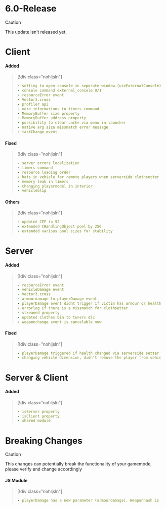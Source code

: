 # 6.0-Release

> [!CAUTION]
> This update isn't released yet.

# Client

#### Added

> [!div class="nohljsln"]
> ```yaml
> - setting to open console in seperate window (useExternalConsole)
> - console command external_console 0/1
> - resourceError event
> - Vector3.cross
> - profiler api
> - more informations to timers command
> - MemoryBuffer size property
> - MemoryBuffer address property
> - possibility to clear cache via menu in launcher
> - native arg size missmatch error message
> - taskChange event
> ```

#### Fixed

> [!div class="nohljsln"]
> ```yaml
> - server errors localization
> - timers command
> - resource loading order
> - hats in vehicle for remote players when serverside clothsetter was used
> - memory leak in timers
> - changing playermodel in interior
> - vehicleblip
> ```

#### Others

> [!div class="nohljsln"]
> ```yaml
> - updated CEF to 92
> - extended CHandlingObject pool by 256
> - extended various pool sizes for stability
> ```

# Server

#### Added

> [!div class="nohljsln"]
> ```yaml
> - resourceError event
> - vehicleDamage event
> - Vector3.cross
> - armourdamage to playerDamage event
> - playerDamage event didnt trigger if victim has armour or health greater then 200
> - errorlog if there is a missmatch for clothsetter
> - streamed property
> - updated clothes bin to tuners dlc
> - weaponchange event is cancelable now
> ```

#### Fixed

> [!div class="nohljsln"]
> ```yaml
> - playerDamage triggered if health changed via serverside setter
> - changing vehicle dimension, didn't remove the player from vehicle
> ```

# Server & Client

#### Added

> [!div class="nohljsln"]
> ```yaml
> - isServer property
> - isClient property
> - shared module
> ```

# Breaking Changes
> [!CAUTION]
> This changes can potentially break the functionality of your gamemode, please verify and change accordingly

#### JS Module

> [!div class="nohljsln"]
> ```yaml
> - playerDamage has a new parameter (armourdamage). Weaponhash is now the 5th parameter instead of the 4th.
> ```